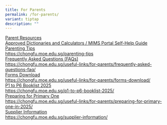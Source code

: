 ```yaml
---
title: For Parents
permalink: /for-parents/
variant: tiptap
description: ""
---
```

<p></p>
<div class="isomer-card-grid"><a rel="noopener noreferrer nofollow" href="/parent-resources/" class="isomer-card"><div class="isomer-card-body"><div class="isomer-card-title">Parent Resources</div><div class="isomer-card-link">Approved Dictionaries and Calculators / MIMS Portal Self-Help Guide</div></div></a>
<a rel="noopener noreferrer nofollow" href="https://chongfu.moe.edu.sg/parenting-tips" class="isomer-card">
<div class="isomer-card-body">
<div class="isomer-card-title">Parenting Tips</div>
<div class="isomer-card-link">https://chongfu.moe.edu.sg/parenting-tips</div>
</div>
</a><a rel="noopener noreferrer nofollow" href="https://chongfu.moe.edu.sg/useful-links/for-parents/frequently-asked-questions-faq/" class="isomer-card"><div class="isomer-card-body"><div class="isomer-card-title">Frequently Asked Questions (FAQs)</div><div class="isomer-card-link">https://chongfu.moe.edu.sg/useful-links/for-parents/frequently-asked-questions-faq/</div></div></a>
<a rel="noopener noreferrer nofollow" href="https://chongfu.moe.edu.sg/useful-links/for-parents/forms-download/" class="isomer-card">
<div class="isomer-card-body">
<div class="isomer-card-title">Forms Download</div>
<div class="isomer-card-link">https://chongfu.moe.edu.sg/useful-links/for-parents/forms-download/</div>
</div>
</a><a rel="noopener noreferrer nofollow" href="https://chongfu.moe.edu.sg/p1-to-p6-booklist-2025/" class="isomer-card"><div class="isomer-card-body"><div class="isomer-card-title">P1 to P6 Booklist 2025</div><div class="isomer-card-link">https://chongfu.moe.edu.sg/p1-to-p6-booklist-2025/</div></div></a>
<a rel="noopener noreferrer nofollow" href="https://chongfu.moe.edu.sg/useful-links/for-parents/preparing-for-primary-one-in-2025/" class="isomer-card">
<div class="isomer-card-body">
<div class="isomer-card-title">Preparing for Primary One</div>
<div class="isomer-card-link">https://chongfu.moe.edu.sg/useful-links/for-parents/preparing-for-primary-one-in-2025/</div>
</div>
</a><a rel="noopener noreferrer nofollow" href="https://chongfu.moe.edu.sg/supplier-information/" class="isomer-card"><div class="isomer-card-body"><div class="isomer-card-title">Supplier Information</div><div class="isomer-card-link">https://chongfu.moe.edu.sg/supplier-information/</div></div></a>
</div>
<p></p>